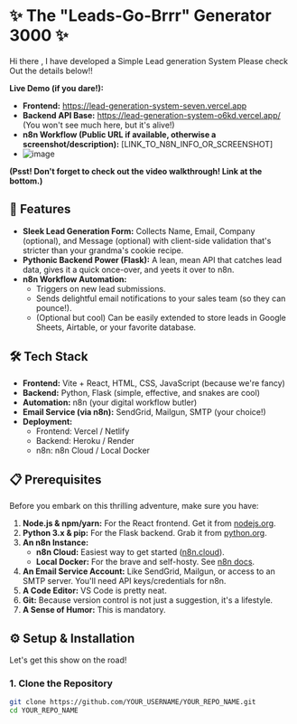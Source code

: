 # ✨ The "Leads-Go-Brrr" Generator 3000 ✨


Hi there , I have developed a Simple Lead generation System Please check Out the details below!!


**Live Demo (if you dare!):**
*   **Frontend:** https://lead-generation-system-seven.vercel.app
*   **Backend API Base:** https://lead-generation-system-o6kd.vercel.app/ (You won't see much here, but it's alive!)
*   **n8n Workflow (Public URL if available, otherwise a screenshot/description):** [LINK_TO_N8N_INFO_OR_SCREENSHOT]
*   ![image](https://github.com/user-attachments/assets/3062860e-799a-4cfb-ae3c-5bb2b7b819d8)


**(Psst! Don't forget to check out the video walkthrough! Link at the bottom.)**

## 🚀 Features

*   **Sleek Lead Generation Form:** Collects Name, Email, Company (optional), and Message (optional) with client-side validation that's stricter than your grandma's cookie recipe.
*   **Pythonic Backend Power (Flask):** A lean, mean API that catches lead data, gives it a quick once-over, and yeets it over to n8n.
*   **n8n Workflow Automation:**
    *   Triggers on new lead submissions.
    *   Sends delightful email notifications to your sales team (so they can pounce!).
    *   (Optional but cool) Can be easily extended to store leads in Google Sheets, Airtable, or your favorite database.

## 🛠️ Tech Stack

*   **Frontend:** Vite + React, HTML, CSS, JavaScript (because we're fancy)
*   **Backend:** Python, Flask (simple, effective, and snakes are cool)
*   **Automation:** n8n (your digital workflow butler)
*   **Email Service (via n8n):** SendGrid, Mailgun, SMTP (your choice!)
*   **Deployment:**
    *   Frontend: Vercel / Netlify
    *   Backend: Heroku / Render
    *   n8n: n8n Cloud / Local Docker

## 📋 Prerequisites

Before you embark on this thrilling adventure, make sure you have:

1.  **Node.js & npm/yarn:** For the React frontend. Get it from [nodejs.org](https://nodejs.org/).
2.  **Python 3.x & pip:** For the Flask backend. Grab it from [python.org](https://python.org/).
3.  **An n8n Instance:**
    *   **n8n Cloud:** Easiest way to get started ([n8n.cloud](https://n8n.cloud/)).
    *   **Local Docker:** For the brave and self-hosty. See [n8n docs](https://docs.n8n.io/hosting/installation/docker/).
4.  **An Email Service Account:** Like SendGrid, Mailgun, or access to an SMTP server. You'll need API keys/credentials for n8n.
5.  **A Code Editor:** VS Code is pretty neat.
6.  **Git:** Because version control is not just a suggestion, it's a lifestyle.
7.  **A Sense of Humor:** This is mandatory.

## ⚙️ Setup & Installation

Let's get this show on the road!

### 1. Clone the Repository

```bash
git clone https://github.com/YOUR_USERNAME/YOUR_REPO_NAME.git
cd YOUR_REPO_NAME
